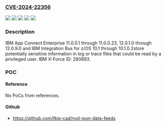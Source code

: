 ### [CVE-2024-22356](https://cve.mitre.org/cgi-bin/cvename.cgi?name=CVE-2024-22356)
![](https://img.shields.io/static/v1?label=Product&message=App%20Connect%20Enterprise&color=blue)
![](https://img.shields.io/static/v1?label=Product&message=Integration%20Bus&color=blue)
![](https://img.shields.io/static/v1?label=Version&message=10.1%3C%3D%2010.1.0.2%20&color=brighgreen)
![](https://img.shields.io/static/v1?label=Version&message=11.0.0.1%3C%3D%2011.0.0.23%20&color=brighgreen)
![](https://img.shields.io/static/v1?label=Vulnerability&message=CWE-117%20Improper%20Output%20Neutralization%20for%20Logs&color=brighgreen)

### Description

IBM App Connect Enterprise 11.0.0.1 through 11.0.0.23, 12.0.1.0 through 12.0.9.0 and IBM Integration Bus for z/OS 10.1 through 10.1.0.2store potentially sensitive information in log or trace files that could be read by a privileged user.  IBM X-Force ID:  280893.

### POC

#### Reference
No PoCs from references.

#### Github
- https://github.com/fkie-cad/nvd-json-data-feeds

